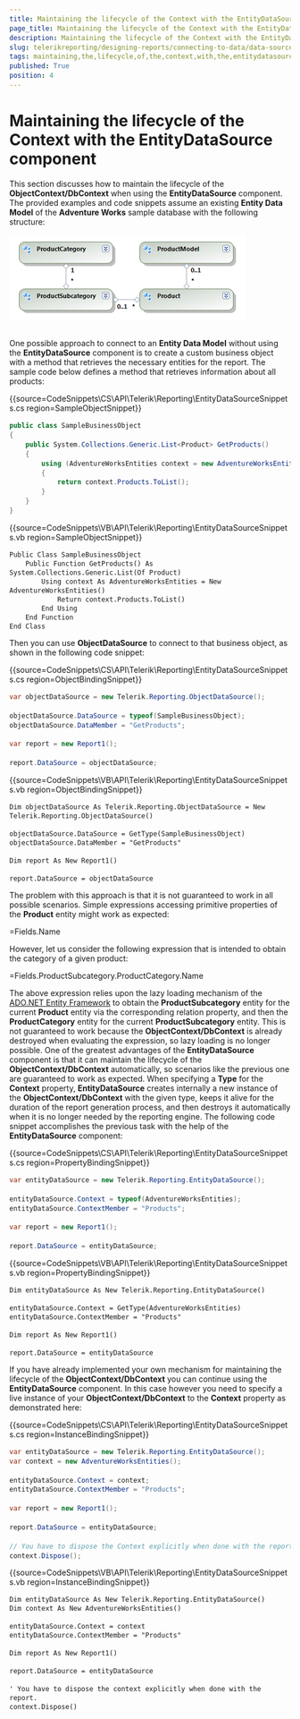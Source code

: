 ```yaml
---
title: Maintaining the lifecycle of the Context with the EntityDataSource component
page_title: Maintaining the lifecycle of the Context with the EntityDataSource component | for Telerik Reporting Documentation
description: Maintaining the lifecycle of the Context with the EntityDataSource component
slug: telerikreporting/designing-reports/connecting-to-data/data-source-components/entitydatasource-component/maintaining-the-lifecycle-of-the-context-with-the-entitydatasource-component
tags: maintaining,the,lifecycle,of,the,context,with,the,entitydatasource,component
published: True
position: 4
---
```


# Maintaining the lifecycle of the Context with the EntityDataSource component



This section discusses how to maintain the lifecycle of the __ObjectContext/DbContext__  when using the          __EntityDataSource__  component. The provided examples and code snippets assume an existing __Entity Data Model__           of the __Adventure Works__  sample database with the following structure:

  

  ![](images/DataSources/EntityDataSourceAdventureWorksEntityModel.png)

## 

One possible approach to connect to an __Entity Data Model__  without using the __EntityDataSource__  component            is to create a custom business object with a method that retrieves the necessary entities for the report.            The sample code below defines a method that retrieves information about all products:           

{{source=CodeSnippets\CS\API\Telerik\Reporting\EntityDataSourceSnippets.cs region=SampleObjectSnippet}}
````C#
public class SampleBusinessObject
{
    public System.Collections.Generic.List<Product> GetProducts()
    {
        using (AdventureWorksEntities context = new AdventureWorksEntities())
        {
            return context.Products.ToList();
        }
    }
}
````
{{source=CodeSnippets\VB\API\Telerik\Reporting\EntityDataSourceSnippets.vb region=SampleObjectSnippet}}
````VB
Public Class SampleBusinessObject
    Public Function GetProducts() As System.Collections.Generic.List(Of Product)
        Using context As AdventureWorksEntities = New AdventureWorksEntities()
            Return context.Products.ToList()
        End Using
    End Function
End Class
````

Then you can use __ObjectDataSource__  to connect to that business object, as shown in the following code snippet:           

{{source=CodeSnippets\CS\API\Telerik\Reporting\EntityDataSourceSnippets.cs region=ObjectBindingSnippet}}
````C#
var objectDataSource = new Telerik.Reporting.ObjectDataSource();

objectDataSource.DataSource = typeof(SampleBusinessObject);
objectDataSource.DataMember = "GetProducts";

var report = new Report1();

report.DataSource = objectDataSource;
````
{{source=CodeSnippets\VB\API\Telerik\Reporting\EntityDataSourceSnippets.vb region=ObjectBindingSnippet}}
````VB
Dim objectDataSource As Telerik.Reporting.ObjectDataSource = New Telerik.Reporting.ObjectDataSource()

objectDataSource.DataSource = GetType(SampleBusinessObject)
objectDataSource.DataMember = "GetProducts"

Dim report As New Report1()

report.DataSource = objectDataSource
````

The problem with this approach is that it is not guaranteed to work in all possible scenarios. Simple expressions            accessing primitive properties of the __Product__  entity might work as expected:           

=Fields.Name

However, let us consider the following expression that is intended to obtain the category of a given product:

=Fields.ProductSubcategory.ProductCategory.Name

The above expression relies upon the lazy loading mechanism of the  [ADO.NET Entity Framework](http://msdn.microsoft.com/en-us/library/aa697427%28VS.80%29.aspx)  to            obtain the __ProductSubcategory__  entity for the current __Product__  entity via the corresponding relation property,            and then the __ProductCategory__  entity for the current __ProductSubcategory__  entity. This is not guaranteed to work            because the __ObjectContext/DbContext__  is already destroyed when evaluating the expression, so lazy loading is no longer            possible. One of the greatest advantages of the __EntityDataSource__  component is that it can maintain the            lifecycle of the __ObjectContext/DbContext__  automatically, so scenarios like the previous one are guaranteed to work as            expected. When specifying a __Type__  for the __Context__  property, __EntityDataSource__  creates internally a new            instance of the __ObjectContext/DbContext__  with the given type, keeps it alive for the duration of the report generation            process, and then destroys it automatically when it is no longer needed by the reporting engine. The following            code snippet accomplishes the previous task with the help of the __EntityDataSource__  component:           

{{source=CodeSnippets\CS\API\Telerik\Reporting\EntityDataSourceSnippets.cs region=PropertyBindingSnippet}}
````C#
var entityDataSource = new Telerik.Reporting.EntityDataSource();

entityDataSource.Context = typeof(AdventureWorksEntities);
entityDataSource.ContextMember = "Products";

var report = new Report1();

report.DataSource = entityDataSource;
````
{{source=CodeSnippets\VB\API\Telerik\Reporting\EntityDataSourceSnippets.vb region=PropertyBindingSnippet}}
````VB
Dim entityDataSource As New Telerik.Reporting.EntityDataSource()

entityDataSource.Context = GetType(AdventureWorksEntities)
entityDataSource.ContextMember = "Products"

Dim report As New Report1()

report.DataSource = entityDataSource
````

If you have already implemented your own mechanism for maintaining the lifecycle of the __ObjectContext/DbContext__             you can continue using the __EntityDataSource__  component. In this case however you need to specify a live instance            of your __ObjectContext/DbContext__  to the __Context__  property as demonstrated here:         

{{source=CodeSnippets\CS\API\Telerik\Reporting\EntityDataSourceSnippets.cs region=InstanceBindingSnippet}}
````C#
var entityDataSource = new Telerik.Reporting.EntityDataSource();
var context = new AdventureWorksEntities();

entityDataSource.Context = context;
entityDataSource.ContextMember = "Products";

var report = new Report1();

report.DataSource = entityDataSource;

// You have to dispose the Context explicitly when done with the report.
context.Dispose();
````
{{source=CodeSnippets\VB\API\Telerik\Reporting\EntityDataSourceSnippets.vb region=InstanceBindingSnippet}}
````VB
Dim entityDataSource As New Telerik.Reporting.EntityDataSource()
Dim context As New AdventureWorksEntities()

entityDataSource.Context = context
entityDataSource.ContextMember = "Products"

Dim report As New Report1()

report.DataSource = entityDataSource

' You have to dispose the context explicitly when done with the report.
context.Dispose()
````


